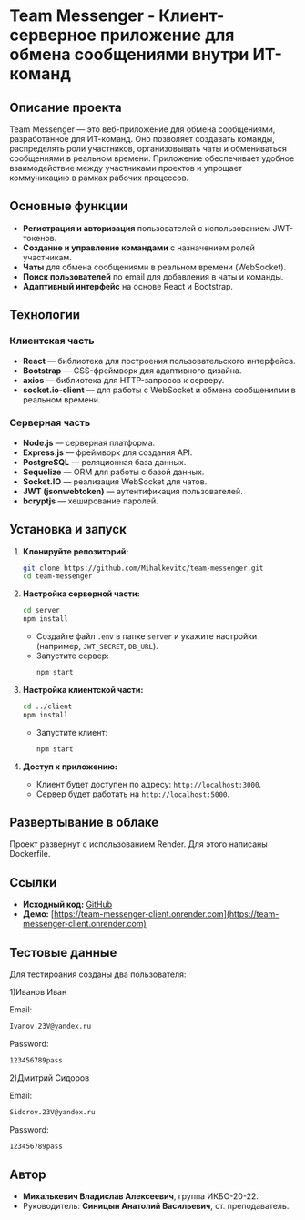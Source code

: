 # Team Messenger - Клиент-серверное приложение для обмена сообщениями внутри ИТ-команд

## Описание проекта
Team Messenger — это веб-приложение для обмена сообщениями, разработанное для ИТ-команд. Оно позволяет создавать команды, распределять роли участников, организовывать чаты и обмениваться сообщениями в реальном времени. Приложение обеспечивает удобное взаимодействие между участниками проектов и упрощает коммуникацию в рамках рабочих процессов.

## Основные функции
- **Регистрация и авторизация** пользователей с использованием JWT-токенов.
- **Создание и управление командами** с назначением ролей участникам.
- **Чаты** для обмена сообщениями в реальном времени (WebSocket).
- **Поиск пользователей** по email для добавления в чаты и команды.
- **Адаптивный интерфейс** на основе React и Bootstrap.

## Технологии
### Клиентская часть
- **React** — библиотека для построения пользовательского интерфейса.
- **Bootstrap** — CSS-фреймворк для адаптивного дизайна.
- **axios** — библиотека для HTTP-запросов к серверу.
- **socket.io-client** — для работы с WebSocket и обмена сообщениями в реальном времени.

### Серверная часть
- **Node.js** — серверная платформа.
- **Express.js** — фреймворк для создания API.
- **PostgreSQL** — реляционная база данных.
- **Sequelize** — ORM для работы с базой данных.
- **Socket.IO** — реализация WebSocket для чатов.
- **JWT (jsonwebtoken)** — аутентификация пользователей.
- **bcryptjs** — хеширование паролей.

## Установка и запуск
1. **Клонируйте репозиторий:**
   ```bash
   git clone https://github.com/Mihalkevitc/team-messenger.git
   cd team-messenger
   ```

2. **Настройка серверной части:**
   ```bash
   cd server
   npm install
   ```
   - Создайте файл `.env` в папке `server` и укажите настройки (например, `JWT_SECRET`, `DB_URL`).
   - Запустите сервер:
     ```bash
     npm start
     ```

3. **Настройка клиентской части:**
   ```bash
   cd ../client
   npm install
   ```
   - Запустите клиент:
     ```bash
     npm start
     ```

4. **Доступ к приложению:**
   - Клиент будет доступен по адресу: `http://localhost:3000`.
   - Сервер будет работать на `http://localhost:5000`.

## Развертывание в облаке
Проект развернут с использованием Render. Для этого написаны Dockerfile.

## Ссылки
- **Исходный код:** [GitHub](https://github.com/Mihalkevitc/team-messenger)
- **Демо:** [https://team-messenger-client.onrender.com](https://team-messenger-client.onrender.com)


## Тестовые данные
Для тестироания созданы два пользователя:

1)Иванов Иван

Email:
```bash
Ivanov.23V@yandex.ru
```
Password: 
```bash
123456789pass
```
2)Дмитрий Сидоров

Email:
```bash
Sidorov.23V@yandex.ru
```
Password:
```bash
123456789pass
```

## Автор
- **Михалькевич Владислав Алексеевич**, группа ИКБО-20-22.
- Руководитель: **Синицын Анатолий Васильевич**, ст. преподаватель.
